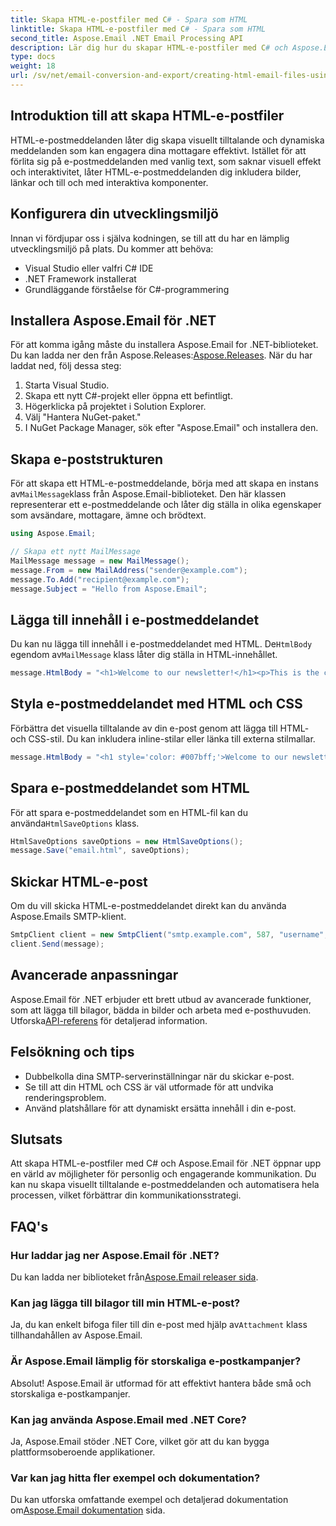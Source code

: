 ```yaml
---
title: Skapa HTML-e-postfiler med C# - Spara som HTML
linktitle: Skapa HTML-e-postfiler med C# - Spara som HTML
second_title: Aspose.Email .NET Email Processing API
description: Lär dig hur du skapar HTML-e-postfiler med C# och Aspose.Email för .NET. Steg-för-steg-guide med källkod för sömlös e-postanpassning.
type: docs
weight: 18
url: /sv/net/email-conversion-and-export/creating-html-email-files-using-csharp-save-as-html/
---
```


## Introduktion till att skapa HTML-e-postfiler

HTML-e-postmeddelanden låter dig skapa visuellt tilltalande och dynamiska meddelanden som kan engagera dina mottagare effektivt. Istället för att förlita sig på e-postmeddelanden med vanlig text, som saknar visuell effekt och interaktivitet, låter HTML-e-postmeddelanden dig inkludera bilder, länkar och till och med interaktiva komponenter.

## Konfigurera din utvecklingsmiljö

Innan vi fördjupar oss i själva kodningen, se till att du har en lämplig utvecklingsmiljö på plats. Du kommer att behöva:

- Visual Studio eller valfri C# IDE
- .NET Framework installerat
- Grundläggande förståelse för C#-programmering

## Installera Aspose.Email för .NET

 För att komma igång måste du installera Aspose.Email for .NET-biblioteket. Du kan ladda ner den från Aspose.Releases:[Aspose.Releases](https://releases.aspose.com/email/net/). När du har laddat ned, följ dessa steg:

1. Starta Visual Studio.
2. Skapa ett nytt C#-projekt eller öppna ett befintligt.
3. Högerklicka på projektet i Solution Explorer.
4. Välj "Hantera NuGet-paket."
5. I NuGet Package Manager, sök efter "Aspose.Email" och installera den.

## Skapa e-poststrukturen

 För att skapa ett HTML-e-postmeddelande, börja med att skapa en instans av`MailMessage`klass från Aspose.Email-biblioteket. Den här klassen representerar ett e-postmeddelande och låter dig ställa in olika egenskaper som avsändare, mottagare, ämne och brödtext.

```csharp
using Aspose.Email;

// Skapa ett nytt MailMessage
MailMessage message = new MailMessage();
message.From = new MailAddress("sender@example.com");
message.To.Add("recipient@example.com");
message.Subject = "Hello from Aspose.Email";
```

## Lägga till innehåll i e-postmeddelandet

 Du kan nu lägga till innehåll i e-postmeddelandet med HTML. De`HtmlBody` egendom av`MailMessage` klass låter dig ställa in HTML-innehållet.

```csharp
message.HtmlBody = "<h1>Welcome to our newsletter!</h1><p>This is the content of our email.</p>";
```

## Styla e-postmeddelandet med HTML och CSS

Förbättra det visuella tilltalande av din e-post genom att lägga till HTML- och CSS-stil. Du kan inkludera inline-stilar eller länka till externa stilmallar.

```csharp
message.HtmlBody = "<h1 style='color: #007bff;'>Welcome to our newsletter!</h1><p style='font-size: 16px;'>This is the content of our email.</p>";
```

## Spara e-postmeddelandet som HTML

 För att spara e-postmeddelandet som en HTML-fil kan du använda`HtmlSaveOptions` klass.

```csharp
HtmlSaveOptions saveOptions = new HtmlSaveOptions();
message.Save("email.html", saveOptions);
```

## Skickar HTML-e-post

Om du vill skicka HTML-e-postmeddelandet direkt kan du använda Aspose.Emails SMTP-klient.

```csharp
SmtpClient client = new SmtpClient("smtp.example.com", 587, "username", "password");
client.Send(message);
```

## Avancerade anpassningar

 Aspose.Email för .NET erbjuder ett brett utbud av avancerade funktioner, som att lägga till bilagor, bädda in bilder och arbeta med e-posthuvuden. Utforska[API-referens](https://reference.aspose.com/email/net) för detaljerad information.

## Felsökning och tips

- Dubbelkolla dina SMTP-serverinställningar när du skickar e-post.
- Se till att din HTML och CSS är väl utformade för att undvika renderingsproblem.
- Använd platshållare för att dynamiskt ersätta innehåll i din e-post.

## Slutsats

Att skapa HTML-e-postfiler med C# och Aspose.Email för .NET öppnar upp en värld av möjligheter för personlig och engagerande kommunikation. Du kan nu skapa visuellt tilltalande e-postmeddelanden och automatisera hela processen, vilket förbättrar din kommunikationsstrategi.

## FAQ's

### Hur laddar jag ner Aspose.Email för .NET?

 Du kan ladda ner biblioteket från[Aspose.Email releaser sida](https://releases.aspose.com/email/net).

### Kan jag lägga till bilagor till min HTML-e-post?

 Ja, du kan enkelt bifoga filer till din e-post med hjälp av`Attachment` klass tillhandahållen av Aspose.Email.

### Är Aspose.Email lämplig för storskaliga e-postkampanjer?

Absolut! Aspose.Email är utformad för att effektivt hantera både små och storskaliga e-postkampanjer.

### Kan jag använda Aspose.Email med .NET Core?

Ja, Aspose.Email stöder .NET Core, vilket gör att du kan bygga plattformsoberoende applikationer.

### Var kan jag hitta fler exempel och dokumentation?

 Du kan utforska omfattande exempel och detaljerad dokumentation om[Aspose.Email dokumentation](https://reference.aspose.com/email/net) sida.